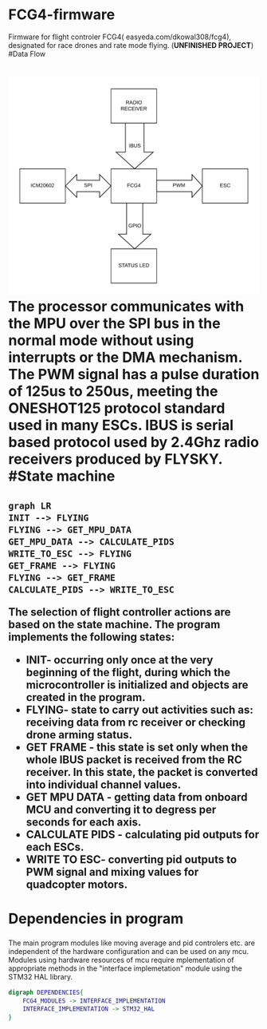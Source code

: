 # FCG4-firmware
Firmware for flight controler FCG4( easyeda.com/dkowal308/fcg4), designated for race drones and rate mode flying. (**UNFINISHED PROJECT**)
#Data Flow <h1>
![image](FCG4_Flow%20.png)
The processor communicates with the MPU over the SPI bus in the normal mode without using interrupts or the DMA mechanism. The PWM signal has a pulse duration of 125us to 250us, meeting the ONESHOT125 protocol standard used in many ESCs. IBUS is serial based protocol used by  2.4Ghz radio receivers produced by FLYSKY. 
#State machine <h2>
```mermaid
graph LR
INIT --> FLYING
FLYING --> GET_MPU_DATA
GET_MPU_DATA --> CALCULATE_PIDS
WRITE_TO_ESC --> FLYING
GET_FRAME --> FLYING
FLYING --> GET_FRAME
CALCULATE_PIDS --> WRITE_TO_ESC
```
The selection of flight controller actions are based on the state machine. The program implements the following states:
* INIT- occurring only once at the very beginning of the flight, during which the microcontroller is initialized and objects are created in the program.
* FLYING- state to carry out activities such as: receiving data from rc receiver or checking drone arming status.
* GET FRAME - this state is set only when the whole IBUS packet is  received from the RC receiver. In this state, the packet is converted into individual channel values.
* GET MPU DATA - getting data from onboard MCU and converting it to degress per seconds for each axis.
* CALCULATE PIDS - calculating pid outputs for each ESCs.
* WRITE TO ESC- converting pid outputs to PWM signal and mixing values for quadcopter motors.
# Dependencies in program <h3>


The main program modules like moving average and pid controlers etc. are independent of the hardware configuration and can be used on any mcu. Modules using hardware resources of mcu require mplementation of appropriate methods in the "interface implemetation" module using the STM32 HAL library. 

```dot
digraph DEPENDENCIES{
    FCG4_MODULES -> INTERFACE_IMPLEMENTATION
    INTERFACE_IMPLEMENTATION -> STM32_HAL
}
```
